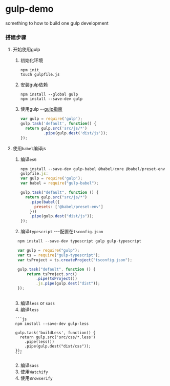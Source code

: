 # gulp-demo
something to how to build one gulp development

### 搭建步骤

1. 开始使用gulp
    1. 初始化环境

        ```
        npm init
        touch gulpfile.js
        ```

    2. 安装gulp依赖

        ```
        npm install --global gulp
        npm install --save-dev gulp
        ```

    3. 使用gulp --[gulp指南](https://www.gulpjs.com.cn/docs/api/)

        ```js
        var gulp = require('gulp');
        gulp.task('default', function() {
          return gulp.src('src/js/*')
                  .pipe(gulp.dest('dist/js'));
        });
        ```

2. 使用`babel`编译js
    1. 编译`es6`

        ```js
        npm install --save-dev gulp-babel @babel/core @babel/preset-env
        gulpfile.js:
        var gulp = require('gulp');
        var babel = require("gulp-babel");

        gulp.task("default", function () {
          return gulp.src("src/js/*")
            .pipe(babel({
              presets: ['@babel/preset-env']
            }))
            .pipe(gulp.dest("dist/js"));
        });
        ```

    2. 编译`typescript` ---配置在`tsconfig.json`

      ```js
        npm install --save-dev typescript gulp gulp-typescript

        var gulp = require("gulp");
        var ts = require("gulp-typescript");
        var tsProject = ts.createProject("tsconfig.json");

        gulp.task("default", function () {
            return tsProject.src()
                .pipe(tsProject())
                .js.pipe(gulp.dest("dist"));
        });

      ```

      ```js

      ```

    3. 编译`less` or `sass` 
      1. 编译`less`

        ```js
        npm install --save-dev gulp-less

        gulp.task('buildLess', function() {
          return gulp.src('src/css/*.less')
            .pipe(less())
            .pipe(gulp.dest("dist/css"));
        });
        ```

      2. 编译`sass`
    4. 使用`Watchify`
    5. 使用`Browserify`